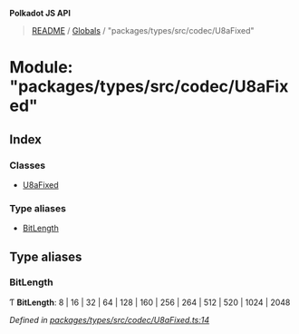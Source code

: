 **Polkadot JS API**

> [README](../README.md) / [Globals](../globals.md) / "packages/types/src/codec/U8aFixed"

# Module: "packages/types/src/codec/U8aFixed"

## Index

### Classes

* [U8aFixed](../classes/_packages_types_src_codec_u8afixed_.u8afixed.md)

### Type aliases

* [BitLength](_packages_types_src_codec_u8afixed_.md#bitlength)

## Type aliases

### BitLength

Ƭ  **BitLength**: 8 \| 16 \| 32 \| 64 \| 128 \| 160 \| 256 \| 264 \| 512 \| 520 \| 1024 \| 2048

*Defined in [packages/types/src/codec/U8aFixed.ts:14](https://github.com/polkadot-js/api/blob/d20228788/packages/types/src/codec/U8aFixed.ts#L14)*

